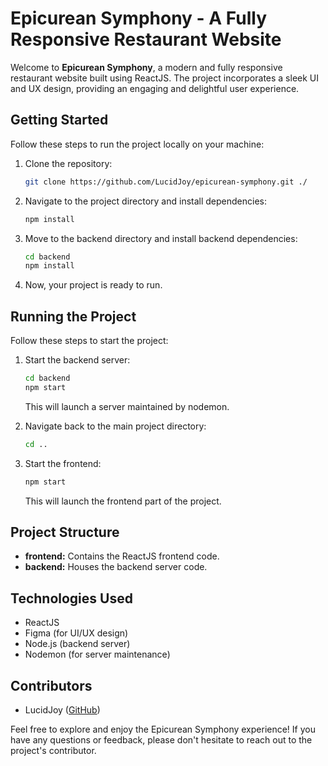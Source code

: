 # Epicurean Symphony - A Fully Responsive Restaurant Website

Welcome to **Epicurean Symphony**, a modern and fully responsive restaurant website built using ReactJS. The project incorporates a sleek UI and UX design, providing an engaging and delightful user experience.

## Getting Started

Follow these steps to run the project locally on your machine:

1. Clone the repository:

   ```bash
   git clone https://github.com/LucidJoy/epicurean-symphony.git ./
   ```

2. Navigate to the project directory and install dependencies:

   ```bash
   npm install
   ```

3. Move to the backend directory and install backend dependencies:

   ```bash
   cd backend
   npm install
   ```

4. Now, your project is ready to run.

## Running the Project

Follow these steps to start the project:

1. Start the backend server:

   ```bash
   cd backend
   npm start
   ```

   This will launch a server maintained by nodemon.

2. Navigate back to the main project directory:

   ```bash
   cd ..
   ```

3. Start the frontend:

   ```bash
   npm start
   ```

   This will launch the frontend part of the project.

## Project Structure

- **frontend:** Contains the ReactJS frontend code.
- **backend:** Houses the backend server code.

## Technologies Used

- ReactJS
- Figma (for UI/UX design)
- Node.js (backend server)
- Nodemon (for server maintenance)

## Contributors

- LucidJoy ([GitHub](https://github.com/LucidJoy))

Feel free to explore and enjoy the Epicurean Symphony experience! If you have any questions or feedback, please don't hesitate to reach out to the project's contributor.
